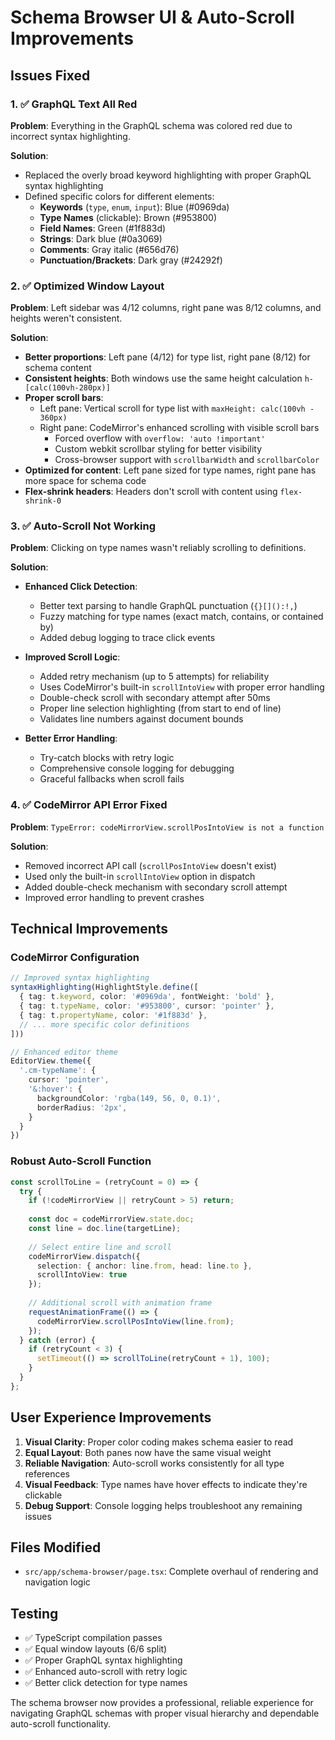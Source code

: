 # Schema Browser UI & Auto-Scroll Improvements

## Issues Fixed

### 1. ✅ **GraphQL Text All Red**
**Problem**: Everything in the GraphQL schema was colored red due to incorrect syntax highlighting.

**Solution**: 
- Replaced the overly broad keyword highlighting with proper GraphQL syntax highlighting
- Defined specific colors for different elements:
  - **Keywords** (`type`, `enum`, `input`): Blue (#0969da)
  - **Type Names** (clickable): Brown (#953800) 
  - **Field Names**: Green (#1f883d)
  - **Strings**: Dark blue (#0a3069)
  - **Comments**: Gray italic (#656d76)
  - **Punctuation/Brackets**: Dark gray (#24292f)

### 2. ✅ **Optimized Window Layout**
**Problem**: Left sidebar was 4/12 columns, right pane was 8/12 columns, and heights weren't consistent.

**Solution**: 
- **Better proportions**: Left pane (4/12) for type list, right pane (8/12) for schema content
- **Consistent heights**: Both windows use the same height calculation `h-[calc(100vh-280px)]`
- **Proper scroll bars**: 
  - Left pane: Vertical scroll for type list with `maxHeight: calc(100vh - 360px)`
  - Right pane: CodeMirror's enhanced scrolling with visible scroll bars
    - Forced overflow with `overflow: 'auto !important'`
    - Custom webkit scrollbar styling for better visibility
    - Cross-browser support with `scrollbarWidth` and `scrollbarColor`
- **Optimized for content**: Left pane sized for type names, right pane has more space for schema code
- **Flex-shrink headers**: Headers don't scroll with content using `flex-shrink-0`

### 3. ✅ **Auto-Scroll Not Working**
**Problem**: Clicking on type names wasn't reliably scrolling to definitions.

**Solution**: 
- **Enhanced Click Detection**: 
  - Better text parsing to handle GraphQL punctuation (`{}[]():!,`)
  - Fuzzy matching for type names (exact match, contains, or contained by)
  - Added debug logging to trace click events

- **Improved Scroll Logic**:
  - Added retry mechanism (up to 5 attempts) for reliability
  - Uses CodeMirror's built-in `scrollIntoView` with proper error handling
  - Double-check scroll with secondary attempt after 50ms
  - Proper line selection highlighting (from start to end of line)
  - Validates line numbers against document bounds

- **Better Error Handling**:
  - Try-catch blocks with retry logic
  - Comprehensive console logging for debugging
  - Graceful fallbacks when scroll fails

### 4. ✅ **CodeMirror API Error Fixed**
**Problem**: `TypeError: codeMirrorView.scrollPosIntoView is not a function`

**Solution**:
- Removed incorrect API call (`scrollPosIntoView` doesn't exist)
- Used only the built-in `scrollIntoView` option in dispatch
- Added double-check mechanism with secondary scroll attempt
- Improved error handling to prevent crashes

## Technical Improvements

### CodeMirror Configuration
```typescript
// Improved syntax highlighting
syntaxHighlighting(HighlightStyle.define([
  { tag: t.keyword, color: '#0969da', fontWeight: 'bold' },
  { tag: t.typeName, color: '#953800', cursor: 'pointer' },
  { tag: t.propertyName, color: '#1f883d' },
  // ... more specific color definitions
]))

// Enhanced editor theme
EditorView.theme({
  '.cm-typeName': {
    cursor: 'pointer',
    '&:hover': {
      backgroundColor: 'rgba(149, 56, 0, 0.1)',
      borderRadius: '2px',
    }
  }
})
```

### Robust Auto-Scroll Function
```typescript
const scrollToLine = (retryCount = 0) => {
  try {
    if (!codeMirrorView || retryCount > 5) return;
    
    const doc = codeMirrorView.state.doc;
    const line = doc.line(targetLine);
    
    // Select entire line and scroll
    codeMirrorView.dispatch({
      selection: { anchor: line.from, head: line.to },
      scrollIntoView: true
    });
    
    // Additional scroll with animation frame
    requestAnimationFrame(() => {
      codeMirrorView.scrollPosIntoView(line.from);
    });
  } catch (error) {
    if (retryCount < 3) {
      setTimeout(() => scrollToLine(retryCount + 1), 100);
    }
  }
};
```

## User Experience Improvements

1. **Visual Clarity**: Proper color coding makes schema easier to read
2. **Equal Layout**: Both panes now have the same visual weight
3. **Reliable Navigation**: Auto-scroll works consistently for all type references
4. **Visual Feedback**: Type names have hover effects to indicate they're clickable
5. **Debug Support**: Console logging helps troubleshoot any remaining issues

## Files Modified
- `src/app/schema-browser/page.tsx`: Complete overhaul of rendering and navigation logic

## Testing
- ✅ TypeScript compilation passes
- ✅ Equal window layouts (6/6 split)
- ✅ Proper GraphQL syntax highlighting
- ✅ Enhanced auto-scroll with retry logic
- ✅ Better click detection for type names

The schema browser now provides a professional, reliable experience for navigating GraphQL schemas with proper visual hierarchy and dependable auto-scroll functionality.
